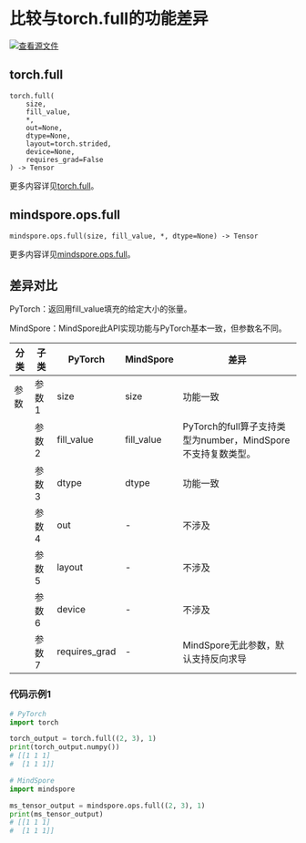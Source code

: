 # 比较与torch.full的功能差异

[![查看源文件](https://mindspore-website.obs.cn-north-4.myhuaweicloud.com/website-images/r2.0/resource/_static/logo_source.png)](https://gitee.com/mindspore/docs/blob/r2.0/docs/mindspore/source_zh_cn/note/api_mapping/pytorch_diff/full.md)

## torch.full

```text
torch.full(
    size,
    fill_value,
    *,
    out=None,
    dtype=None,
    layout=torch.strided,
    device=None,
    requires_grad=False
) -> Tensor
```

更多内容详见[torch.full](https://pytorch.org/docs/1.8.1/generated/torch.full.html)。

## mindspore.ops.full

```text
mindspore.ops.full(size, fill_value, *, dtype=None) -> Tensor
```

更多内容详见[mindspore.ops.full](https://mindspore.cn/docs/zh-CN/r2.0/api_python/ops/mindspore.ops.full.html)。

## 差异对比

PyTorch：返回用fill_value填充的给定大小的张量。

MindSpore：MindSpore此API实现功能与PyTorch基本一致，但参数名不同。

| 分类 | 子类 |PyTorch | MindSpore | 差异 |
| --- | --- | --- | --- |---|
|参数 | 参数1 | size | size |功能一致 |
| | 参数2 | fill_value | fill_value | PyTorch的full算子支持类型为number，MindSpore不支持复数类型。|
|  | 参数3 | dtype         | dtype     | 功能一致       |
| | 参数4 | out           | -         | 不涉及 |
| | 参数5 | layout | - | 不涉及 |
| | 参数6 | device | - | 不涉及 |
| | 参数7 | requires_grad | - | MindSpore无此参数，默认支持反向求导 |

### 代码示例1

```python
# PyTorch
import torch

torch_output = torch.full((2, 3), 1)
print(torch_output.numpy())
# [[1 1 1]
#  [1 1 1]]

# MindSpore
import mindspore

ms_tensor_output = mindspore.ops.full((2, 3), 1)
print(ms_tensor_output)
# [[1 1 1]
#  [1 1 1]]
```
